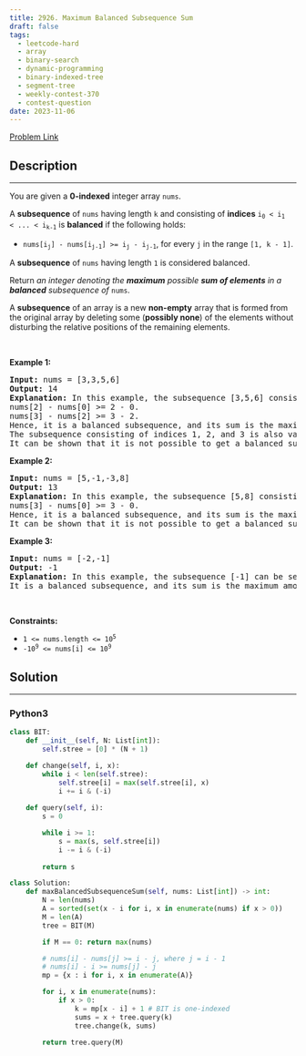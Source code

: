 ```yaml
---
title: 2926. Maximum Balanced Subsequence Sum
draft: false
tags: 
  - leetcode-hard
  - array
  - binary-search
  - dynamic-programming
  - binary-indexed-tree
  - segment-tree
  - weekly-contest-370
  - contest-question
date: 2023-11-06
---
```


[Problem Link](https://leetcode.com/problems/maximum-balanced-subsequence-sum/)

## Description

---
<p>You are given a <strong>0-indexed</strong> integer array <code>nums</code>.</p>

<p>A <strong>subsequence</strong> of <code>nums</code> having length <code>k</code> and consisting of <strong>indices</strong> <code>i<sub>0</sub>&nbsp;&lt;&nbsp;i<sub>1</sub> &lt;&nbsp;... &lt; i<sub>k-1</sub></code> is <strong>balanced</strong> if the following holds:</p>

<ul>
	<li><code>nums[i<sub>j</sub>] - nums[i<sub>j-1</sub>] &gt;= i<sub>j</sub> - i<sub>j-1</sub></code>, for every <code>j</code> in the range <code>[1, k - 1]</code>.</li>
</ul>

<p>A <strong>subsequence</strong> of <code>nums</code> having length <code>1</code> is considered balanced.</p>

<p>Return <em>an integer denoting the <strong>maximum</strong> possible <strong>sum of elements</strong> in a <strong>balanced</strong> subsequence of </em><code>nums</code>.</p>

<p>A <strong>subsequence</strong> of an array is a new <strong>non-empty</strong> array that is formed from the original array by deleting some (<strong>possibly none</strong>) of the elements without disturbing the relative positions of the remaining elements.</p>

<p>&nbsp;</p>
<p><strong class="example">Example 1:</strong></p>

<pre>
<strong>Input:</strong> nums = [3,3,5,6]
<strong>Output:</strong> 14
<strong>Explanation:</strong> In this example, the subsequence [3,5,6] consisting of indices 0, 2, and 3 can be selected.
nums[2] - nums[0] &gt;= 2 - 0.
nums[3] - nums[2] &gt;= 3 - 2.
Hence, it is a balanced subsequence, and its sum is the maximum among the balanced subsequences of nums.
The subsequence consisting of indices 1, 2, and 3 is also valid.
It can be shown that it is not possible to get a balanced subsequence with a sum greater than 14.</pre>

<p><strong class="example">Example 2:</strong></p>

<pre>
<strong>Input:</strong> nums = [5,-1,-3,8]
<strong>Output:</strong> 13
<strong>Explanation:</strong> In this example, the subsequence [5,8] consisting of indices 0 and 3 can be selected.
nums[3] - nums[0] &gt;= 3 - 0.
Hence, it is a balanced subsequence, and its sum is the maximum among the balanced subsequences of nums.
It can be shown that it is not possible to get a balanced subsequence with a sum greater than 13.
</pre>

<p><strong class="example">Example 3:</strong></p>

<pre>
<strong>Input:</strong> nums = [-2,-1]
<strong>Output:</strong> -1
<strong>Explanation:</strong> In this example, the subsequence [-1] can be selected.
It is a balanced subsequence, and its sum is the maximum among the balanced subsequences of nums.
</pre>

<p>&nbsp;</p>
<p><strong>Constraints:</strong></p>

<ul>
	<li><code>1 &lt;= nums.length &lt;= 10<sup>5</sup></code></li>
	<li><code>-10<sup>9</sup> &lt;= nums[i] &lt;= 10<sup>9</sup></code></li>
</ul>


## Solution

---
### Python3
``` py title='maximum-balanced-subsequence-sum'
class BIT:
    def __init__(self, N: List[int]):
        self.stree = [0] * (N + 1)

    def change(self, i, x):
        while i < len(self.stree):
            self.stree[i] = max(self.stree[i], x)
            i += i & (-i)
    
    def query(self, i):
        s = 0

        while i >= 1:
            s = max(s, self.stree[i])
            i -= i & (-i)
        
        return s

class Solution:
    def maxBalancedSubsequenceSum(self, nums: List[int]) -> int:
        N = len(nums)
        A = sorted(set(x - i for i, x in enumerate(nums) if x > 0))
        M = len(A)
        tree = BIT(M)

        if M == 0: return max(nums)

        # nums[i] - nums[j] >= i - j, where j = i - 1
        # nums[i] - i >= nums[j] - j
        mp = {x : i for i, x in enumerate(A)}

        for i, x in enumerate(nums):
            if x > 0:
                k = mp[x - i] + 1 # BIT is one-indexed
                sums = x + tree.query(k)
                tree.change(k, sums)
        
        return tree.query(M)


```

